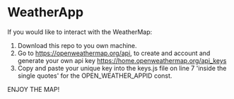 # WeatherApp

If you would like to interact with the WeatherMap:

1. Download this repo to you own machine.
2. Go to https://openweathermap.org/api, to create and account and generate your own api key https://home.openweathermap.org/api_keys
3. Copy and paste your unique key into the keys.js file on line 7 'inside the single quotes' for the OPEN_WEATHER_APPID const.

ENJOY THE MAP!
